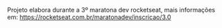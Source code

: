 Projeto elabora durante a 3º maratona dev rocketseat, mais informações em:
https://rocketseat.com.br/maratonadev/inscricao/3.0
